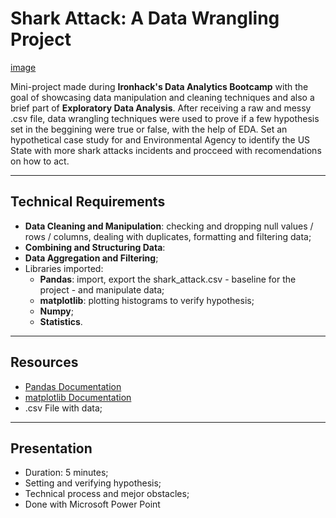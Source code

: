 # Shark Attack: A Data Wrangling Project

[image](https://i.ibb.co/L5LzZwK/Captura-de-ecr-2023-11-19-s-21-31-19.png)

Mini-project made during **Ironhack's Data Analytics Bootcamp** with the goal of showcasing data manipulation and cleaning techniques and also a brief part of **Exploratory Data Analysis**. 
After receiving a raw and messy .csv file, data wrangling techniques were used to prove if a few hypothesis set in the beggining were true or false, with the help of EDA. Set an hypothetical case study for and Environmental Agency to identify the US State with more shark attacks incidents and procceed with recomendations on how to act.

---

## Technical Requirements

* **Data Cleaning and Manipulation**: checking and dropping null values / rows / columns, dealing with duplicates, formatting and filtering data;
* **Combining and Structuring Data**:
* **Data Aggregation and Filtering**;
* Libraries imported:
  * **Pandas**: import, export the shark_attack.csv - baseline for the project - and manipulate data;
  * **matplotlib**: plotting histograms to verify hypothesis;
  * **Numpy**;
  * **Statistics**.

---

## Resources

* [Pandas Documentation](https://pandas.pydata.org/pandas-docs/stable/)
* [matplotlib Documentation](https://matplotlib.org/stable/index.html)
* .csv File with data;

---

## Presentation
* Duration: 5 minutes;
* Setting and verifying hypothesis;
* Technical process and mejor obstacles;
* Done with Microsoft Power Point
